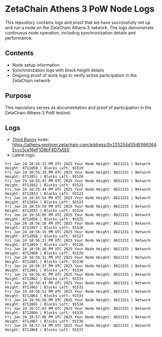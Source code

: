 # ZetaChain Athens 3 PoW Node Logs
This repository contains logs and proof that we have successfully set up and run a node on the ZetaChain Athens 3 network. The logs demonstrate continuous node operation, including synchronization details and performance.

## Contents
- Node setup information
- Synchronization logs with block height details
- Ongoing proof of work logs to verify active participation in the ZetaChain network

## Purpose
This repository serves as documentation and proof of participation in the ZetaChain Athens 3 PoW testnet.

## Logs

- [Third Bunny](https://thirdbunny.xyz/) node: https://athens.explorer.zetachain.com/address/0x225254d35dE666064Eccc5ce16eF1D8bF8D7b5EE
- Latest logs:
```
Fri Jan 24 10:55:33 PM UTC 2025 Your Node Height: 8621331 | Network Height: 8712850 | Blocks Left: 91519
Fri Jan 24 10:55:38 PM UTC 2025 Your Node Height: 8621331 | Network Height: 8712851 | Blocks Left: 91520
Fri Jan 24 10:55:43 PM UTC 2025 Your Node Height: 8621331 | Network Height: 8712852 | Blocks Left: 91521
Fri Jan 24 10:55:49 PM UTC 2025 Your Node Height: 8621331 | Network Height: 8712853 | Blocks Left: 91522
Fri Jan 24 10:55:54 PM UTC 2025 Your Node Height: 8621331 | Network Height: 8712854 | Blocks Left: 91523
Fri Jan 24 10:55:59 PM UTC 2025 Your Node Height: 8621331 | Network Height: 8712855 | Blocks Left: 91524
Fri Jan 24 10:56:05 PM UTC 2025 Your Node Height: 8621331 | Network Height: 8712856 | Blocks Left: 91525
Fri Jan 24 10:56:10 PM UTC 2025 Your Node Height: 8621331 | Network Height: 8712857 | Blocks Left: 91526
Fri Jan 24 10:56:15 PM UTC 2025 Your Node Height: 8621331 | Network Height: 8712858 | Blocks Left: 91527
Fri Jan 24 10:56:21 PM UTC 2025 Your Node Height: 8621331 | Network Height: 8712859 | Blocks Left: 91528
Fri Jan 24 10:56:26 PM UTC 2025 Your Node Height: 8621331 | Network Height: 8712860 | Blocks Left: 91529
Fri Jan 24 10:56:31 PM UTC 2025 Your Node Height: 8621331 | Network Height: 8712861 | Blocks Left: 91530
Fri Jan 24 10:56:37 PM UTC 2025 Your Node Height: 8621331 | Network Height: 8712861 | Blocks Left: 91530
Fri Jan 24 10:56:42 PM UTC 2025 Your Node Height: 8621331 | Network Height: 8712862 | Blocks Left: 91531
Fri Jan 24 10:56:47 PM UTC 2025 Your Node Height: 8621331 | Network Height: 8712863 | Blocks Left: 91532
Fri Jan 24 10:56:52 PM UTC 2025 Your Node Height: 8621331 | Network Height: 8712864 | Blocks Left: 91533
Fri Jan 24 10:56:58 PM UTC 2025 Your Node Height: 8621331 | Network Height: 8712865 | Blocks Left: 91534
Fri Jan 24 10:57:03 PM UTC 2025 Your Node Height: 8621331 | Network Height: 8712866 | Blocks Left: 91535
Fri Jan 24 10:57:08 PM UTC 2025 Your Node Height: 8621331 | Network Height: 8712867 | Blocks Left: 91536
Fri Jan 24 10:57:14 PM UTC 2025 Your Node Height: 8621331 | Network Height: 8712868 | Blocks Left: 91537
```
